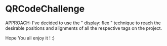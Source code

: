 # QRCodeChallenge

APPROACH: I've decided to use the " display: flex " technique to reach the desirable positions and alignments of all the respective tags on the project.

Hope You all enjoy it ! :)
